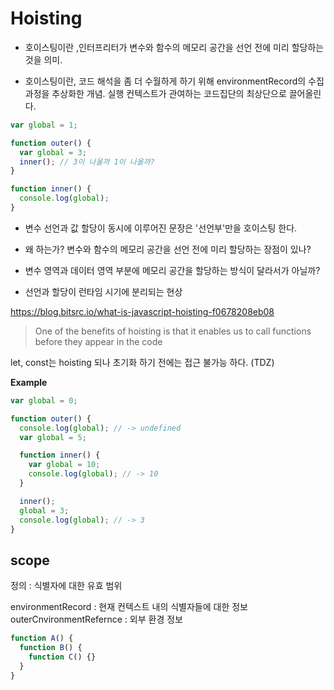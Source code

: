 # Hoisting

- 호이스팅이란 ,인터프리터가 변수와 함수의 메모리 공간을 선언 전에 미리 할당하는 것을 의미.

- 호이스팅이란, 코드 해석을 좀 더 수월하게 하기 위해 environmentRecord의 수집과정을 추상화한 개념. 실행 컨텍스트가 관여하는 코드집단의 최상단으로 끌어올린다.

```javascript
var global = 1;

function outer() {
  var global = 3;
  inner(); // 3이 나올까 1이 나올까?
}

function inner() {
  console.log(global);
}
```

- 변수 선언과 값 할당이 동시에 이루어진 문장은 '선언부'만을 호이스팅 한다.

- 왜 하는가? 변수와 함수의 메모리 공간을 선언 전에 미리 할당하는 장점이 있나?

- 변수 영역과 데이터 영역 부분에 메모리 공간을 할당하는 방식이 달라서가 아닐까?

- 선언과 할당이 런타임 시기에 분리되는 현상

https://blog.bitsrc.io/what-is-javascript-hoisting-f0678208eb08

> One of the benefits of hoisting is that it enables us to call functions before they appear in the code

let, const는 hoisting 되나 초기화 하기 전에는 접근 불가능 하다. (TDZ)

**Example**

```javascript
var global = 0;

function outer() {
  console.log(global); // -> undefined
  var global = 5;

  function inner() {
    var global = 10;
    console.log(global); // -> 10
  }

  inner();
  global = 3;
  console.log(global); // -> 3
}
```

## scope

정의 : 식별자에 대한 유효 범위

environmentRecord : 현재 컨텍스트 내의 식별자들에 대한 정보
outerCnvironmentRefernce : 외부 환경 정보

```javascript
function A() {
  function B() {
    function C() {}
  }
}
```
